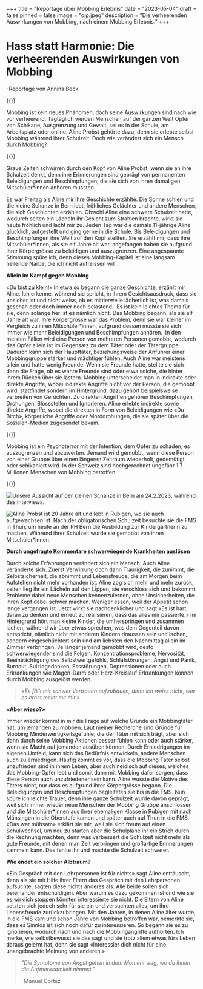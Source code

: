 +++
title = "Reportage über Mobbing Erlebnis"
date = "2023-05-04"
draft = false
pinned = false
image = "oip.jpeg"
description = "Die verheerenden Auswirkungen von Mobbing, nach einem Mobbing Erlebnis."
+++
# **Hass statt Harmonie: Die verheerenden Auswirkungen von Mobbing**

\-Reportage von Annina Beck

{{<lead>}}

Mobbing ist kein neues Phänomen, doch seine Auswirkungen sind nach wie vor verheerend. Tagtäglich werden Menschen auf der ganzen Welt Opfer von Schikane, Ausgrenzung und Gewalt, sei es in der Schule, am Arbeitsplatz oder online. Aline Probst gehörte dazu, denn sie erlebte selbst Mobbing während ihrer Schulzeit. Doch wie verändert sich ein Mensch durch Mobbing?

{{</lead>}}

Graue Zeiten schwirren durch den Kopf von Aline Probst, wenn sie an ihre Schulzeit denkt, denn ihre Erinnerungen sind geprägt von permanenten Beleidigungen und Beschimpfungen, die sie sich von ihren damaligen Mitschüler*innen anhören mussten.

Es war Freitag als Aline mir ihre Geschichte erzählte. Die Sonne schien und die kleine Schanze in Bern lebt, fröhliches Gelächter und andere Menschen, die sich Geschichten erzählen. Obwohl Aline eine schwere Schulzeit hatte, wodurch selten ein Lächeln ihr Gesicht zum Strahlen brachte, wirkt sie heute fröhlich und lacht mir zu. Jeden Tag war die damals 11-jährige Aline glücklich, aufgestellt und ging gerne in die Schule. Bis Beleidigungen und Beschimpfungen ihre Welt auf den Kopf stellten. Sie erzählt mir, dass ihre Mitschüler*innen, als sie elf Jahre alt war, angefangen haben sie aufgrund ihrer Körpergrösse zu beleidigen und auszugrenzen. Eine angespannte Stimmung spüre ich, denn dieses Mobbing-Kapitel ist eine langsam heilende Narbe, die ich nicht aufreissen will.

**Allein im Kampf gegen Mobbing**

«Du bist zu klein!» In etwa so begann die ganze Geschichte, erzählt mir Aline. Ich erkenne, während sie spricht, in ihrem Gesichtsausdruck, dass sie unsicher ist und nicht weiss, ob es mittlerweile lächerlich ist, was damals geschah oder doch immer noch belastend.  Es ist kein leichtes Thema für sie, denn solange her ist es nämlich nicht. Das Mobbing begann, als sie elf Jahre alt war. Ihre Körpergrösse war das Problem, denn sie war kleiner im Vergleich zu ihren Mitschüler*innen, aufgrund dessen musste sie sich immer wie mehr Beleidigungen und Beschimpfungen anhören.  In den meisten Fällen wird eine Person von mehreren Personen gemobbt, wodurch das Opfer allein ist im Gegensatz zu dem Täter oder der Tätergruppe. Dadurch kann sich der Haupttäter, beziehungsweise der Anführer einer Mobbinggruppe stärker und mächtiger fühlen. Auch Aline war meistens allein und hatte wenig Freunde. Wenn sie Freunde hatte, stellte sie sich dann die Frage, ob es wahre Freunde sind oder etwa solche, die hinter ihrem Rücken über sie lästern. Mobbing unterscheidet man in indirekte oder direkte Angriffe, wobei indirekte Angriffe nicht vor der Person, die gemobbt wird, stattfindet sondern im Hintergrund, dazu gehört beispielsweise verbreiten von Gerüchten. Zu direkten Angriffen gehören Beschimpfungen, Drohungen, Blossstellen und Ignorieren. Aline erlebte indirekte sowie direkte Angriffe, wobei die direkten in Form von Beleidigungen wie «Du Bitch», körperliche Angriffe oder Morddrohungen, die sie später über die Sozialen-Medien zugesendet bekam.

{{<box>}}

Mobbing ist ein Psychoterror mit der Intention, dem Opfer zu schaden, es auszugrenzen und abzuwerten. Jemand wird gemobbt, wenn diese Person von einer Gruppe über einen längeren Zeitraum wiederholt, gedemütigt oder schikaniert wird. In der Schweiz sind hochgerechnet ungefähr 1.7 Millionen Menschen von Mobbing betroffen.

{{<box>}}

![Unsere Aussicht auf der kleinen Schanze in Bern am 24.2.2023, während des Interviews.](whatsapp-image-2023-05-04-at-22.07.49-1-.jpeg)

![Aline Probst ist 20 Jahre alt und lebt in Rubigen, wo sie auch aufgewachsen ist. Nach der obligatorischen Schulzeit besuchte sie die FMS in Thun, um heute an der PH Bern die Ausbildung zur Kindergärtnerin zu machen. Während ihrer Schulzeit wurde sie gemobbt von ihren Mitschüler*innen.](76812b26-811d-442b-88cd-ffe7de09cfc8.jpeg)

**Durch ungefragte Kommentare schwerwiegende Krankheiten auslösen**  

Durch solche Erfahrungen verändert sich ein Mensch. Auch Aline veränderte sich. Zuerst Verwirrung doch dann Traurigkeit, die zunimmt, die Selbstsicherheit, die abnimmt und Lebensfreude, die am Morgen beim Aufstehen nicht mehr vorhanden ist. Aline zog sich mehr und mehr zurück, selten lieg ihr ein Lächeln auf den Lippen, sie verschloss sich und bekommt Probleme dabei neue Menschen kennenzulernen, ohne Unsicherheiten, die ihren Kopf dabei schwer machen. Weniger essen, weil der Appetit schon lange vergangen ist. Jetzt wirkt sie nachdenklicher und sagt «Es ist hart, daran zu denken und erneut zu realisieren, dass das alles mir passierte.» Im Hintergrund hört man kleine Kinder, die umherspringen und zusammen lachen, während wir über etwas sprechen, was dem Gegenteil davon entspricht, nämlich nicht mit anderen Kindern draussen sein und lachen, sondern eingeschüchtert sein und am liebsten den Nachmittag allein im Zimmer verbringen. Je länger jemand gemobbt wird, desto schwerwiegender sind die Folgen. Konzentrationsprobleme, Nervosität, Beeinträchtigung des Selbstwertgefühls, Schlafstörungen, Angst und Panik, Burnout, Suizidgedanken, Essstörungen, Depressionen oder auch Erkrankungen wie Magen-Darm oder Herz-Kreislauf Erkrankungen können durch Mobbing ausgelöst werden.

> *«Es fällt mir schwer Vertrauen aufzubauen, denn ich weiss nicht, wer es ernst meint mit mir.»*

**«Aber wieso?»**

Immer wieder kommt in mir die Frage auf welche Gründe ein Mobbingtäter hat, um jemanden zu mobben. Laut meiner Recherche sind Gründe für Mobbing Minderwertigkeitsgefühle, die der Täter mit sich trägt, aber sich dann durch seine Mobbing Aktionen besser fühlen kann oder auch stärker, wenn sie Macht auf jemanden ausüben können. Durch Erniedrigungen im eigenen Umfeld, kann sich das Bedürfnis entwickeln, andere Menschen auch zu erniedrigen. Häufig kommt es vor, dass die Mobbing Täter selbst unzufrieden sind in ihrem Leben, aber auch neidisch auf dieses, welches das Mobbing-Opfer lebt und somit dann mit Mobbing dafür sorgen, dass diese Person auch unzufriedener sein kann. Aline wusste die Motive des Täters nicht, nur dass es aufgrund ihrer Körpergrösse begann. Die Beleidigungen und Beschimpfungen begleiteten sie bis in die FMS. Nun spüre ich leichte Trauer, denn ihre ganze Schulzeit wurde davon geprägt, weil sich immer wieder neue Menschen der Mobbing Gruppe anschlossen und die Mitschüler*innen aus ihrer ehemaligen Klasse in Rubigen mit nach Münsingen in die Oberstufe kamen und später auch auf Thun in die FMS. «Das war mühsam» erklärt sie mir, weil sie sich freute auf einen Schulwechsel, um neu zu starten aber die Schulpläne ihr ein Strich durch die Rechnung machten, denn was verbessert die Schulzeit nicht mehr als gute Freunde, mit denen man Zeit verbringen und großartige Erinnerungen sammeln kann. Das fehlte ihr und machte die Schulzeit schwerer.



**Wie endet ein solcher Albtraum?**

«Ein Gespräch mit den Lehrpersonen ist für nichts» sagt Aline enttäuscht, denn als sie mit Hilfe ihrer Eltern das Gespräch mit den Lehrpersonen aufsuchte, sagten diese nichts anderes als: Alle beide sollen sich beieinander entschuldigen. Aber warum es dazu gekommen ist und wie sie es wirklich stoppen könnten interessierte sie nicht. Die Eltern von Aline setzten sich jedoch sehr für sie ein und versuchten alles, um ihre Lebensfreude zurückzubringen. Mit den Jahren, in denen Aline älter wurde, in die FMS kam und schon Jahre von Mobbing betroffen war, bemerkte sie, dass es Sinnlos ist sich noch dafür zu interessieren. So begann sie es zu ignorieren, wodurch nach und nach die Mobbingangriffe aufhörten. Ich merke, wie selbstbewusst sie das sagt und sie trotz allem etwas fürs Leben daraus gelernt hat, denn sie sagt «Interessier dich nicht für eine unangebrachte Meinung von anderen.»

> *"Die Symptome von Angst gehen in dem Moment weg, wo du ihnen die Aufmerksamkeit nimmst."*
>
> \-Manuel Cortez